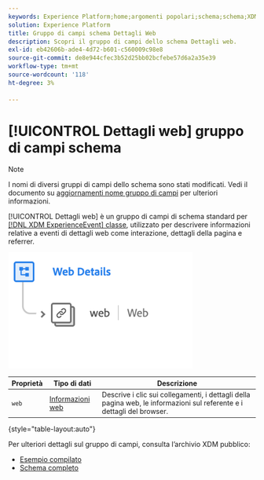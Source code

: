 ```yaml
---
keywords: Experience Platform;home;argomenti popolari;schema;schema;XDM;ExperienceEvent;fields;schemas;Schemas;Schema design;field group;field group;
solution: Experience Platform
title: Gruppo di campi schema Dettagli Web
description: Scopri il gruppo di campi dello schema Dettagli web.
exl-id: eb42606b-ade4-4d72-b601-c560009c98e8
source-git-commit: de8e944cfec3b52d25bb02bcfebe57d6a2a35e39
workflow-type: tm+mt
source-wordcount: '118'
ht-degree: 3%

---
```


# [!UICONTROL Dettagli web] gruppo di campi schema

>[!NOTE]
>
>I nomi di diversi gruppi di campi dello schema sono stati modificati. Vedi il documento su [aggiornamenti nome gruppo di campi](../name-updates.md) per ulteriori informazioni.

[!UICONTROL Dettagli web] è un gruppo di campi di schema standard per [[!DNL XDM ExperienceEvent] classe](../../classes/experienceevent.md), utilizzato per descrivere informazioni relative a eventi di dettagli web come interazione, dettagli della pagina e referrer.

![](../../images/field-groups/web-details.png)

| Proprietà | Tipo di dati | Descrizione |
| --- | --- | --- |
| `web` | [Informazioni web](../../data-types/web-information.md) | Descrive i clic sui collegamenti, i dettagli della pagina web, le informazioni sul referente e i dettagli del browser. |

{style="table-layout:auto"}

Per ulteriori dettagli sul gruppo di campi, consulta l’archivio XDM pubblico:

* [Esempio compilato](https://github.com/adobe/xdm/blob/master/components/fieldgroups/experience-event/experienceevent-web.example.1.json)
* [Schema completo](https://github.com/adobe/xdm/blob/master/components/fieldgroups/experience-event/experienceevent-web.schema.json)
